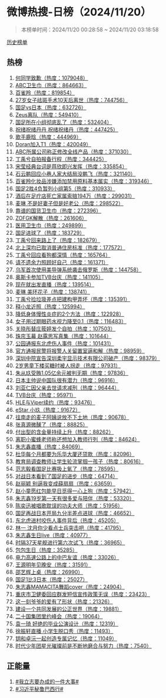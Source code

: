 <h1>
微博热搜-日榜（2024/11/20）
</h1>
<blockquote>
<p>
本榜单时间：2024/11/20 00:28:58 ~ 2024/11/20 03:18:58
</p>
</blockquote>
<p>
<a href="https://github.com/daifee/weibo-hot-search/tree/main/archives/daily">历史榜单</a>
</p>
<h2>
热榜
</h2>
<ol>

<li>
<a href="https://s.weibo.com/weibo?q=%23%E4%BD%95%E5%90%8C%E5%AD%A6%E8%87%B4%E6%AD%89%23" target="weibo">
何同学致歉（热度：1079048）
</a>
</li>

<li>
<a href="https://s.weibo.com/weibo?q=%23ABC%E5%8D%AB%E7%94%9F%E5%B7%BE%23" target="weibo">
ABC卫生巾（热度：864663）
</a>
</li>

<li>
<a href="https://s.weibo.com/weibo?q=%23%E7%99%BE%E9%9B%80%E7%BE%9A%23" target="weibo">
百雀羚（热度：819854）
</a>
</li>

<li>
<a href="https://s.weibo.com/weibo?q=%2327%E5%B2%81%E5%A5%B3%E5%AD%90%E7%A5%9B%E6%96%91%E6%89%8B%E6%9C%AF10%E5%A4%A9%E5%90%8E%E7%A6%BB%E4%B8%96%23" target="weibo">
27岁女子祛斑手术10天后离世（热度：744756）
</a>
</li>

<li>
<a href="https://s.weibo.com/weibo?q=%23%E5%9B%BD%E8%B6%B3vs%E6%97%A5%E6%9C%AC%23" target="weibo">
国足vs日本（热度：632726）
</a>
</li>

<li>
<a href="https://s.weibo.com/weibo?q=%23Zeus%E7%A6%BB%E9%98%9F%23" target="weibo">
Zeus离队（热度：549410）
</a>
</li>

<li>
<a href="https://s.weibo.com/weibo?q=%23%E5%9B%BD%E8%B6%B3%E6%89%80%E5%9C%A8%E5%B0%8F%E7%BB%84%E5%BD%BB%E5%BA%95%E4%B9%B1%E4%BA%86%23" target="weibo">
国足所在小组彻底乱了（热度：532404）
</a>
</li>

<li>
<a href="https://s.weibo.com/weibo?q=%23%E7%A5%9D%E7%BB%AA%E7%A5%9D%E7%BB%AA%E4%B8%B9%E4%B8%B9%20%E7%A5%9D%E7%BB%AA%E7%A5%9D%E7%BB%AA%E4%B8%B9%23" target="weibo">
祝绪祝绪丹丹 祝绪祝绪丹（热度：447425）
</a>
</li>

<li>
<a href="https://s.weibo.com/weibo?q=%23%E6%AD%8C%E6%89%8B%E9%B9%BF%E6%99%97%23" target="weibo">
歌手鹿晗（热度：444969）
</a>
</li>

<li>
<a href="https://s.weibo.com/weibo?q=%23Doran%E5%8A%A0%E5%85%A5T1%23" target="weibo">
Doran加入T1（热度：420049）
</a>
</li>

<li>
<a href="https://s.weibo.com/weibo?q=%23ABC%E6%89%80%E5%B1%9E%E5%85%AC%E5%8F%B8%E7%A7%B0%E6%AD%A3%E4%BF%AE%E6%94%B9%E5%85%A8%E7%BA%BF%E4%BA%A7%E5%93%81%23" target="weibo">
ABC所属公司称正修改全线产品（热度：371030）
</a>
</li>

<li>
<a href="https://s.weibo.com/weibo?q=%23%E4%B8%81%E7%A6%B9%E5%85%AE%E8%87%AA%E6%8B%8D%E6%8A%A5%E5%A4%87%E8%A1%8C%E7%A8%8B%23" target="weibo">
丁禹兮自拍报备行程（热度：344425）
</a>
</li>

<li>
<a href="https://s.weibo.com/weibo?q=%23%E5%AE%8B%E8%8E%B9%E7%BB%8F%E5%85%B8%E5%8F%B0%E8%AF%8D%E6%98%AF%E8%92%8B%E6%AC%A3%E5%8D%B3%E5%85%B4%E5%8F%91%E6%8C%A5%23" target="weibo">
宋莹经典台词是蒋欣即兴发挥（热度：335854）
</a>
</li>

<li>
<a href="https://s.weibo.com/weibo?q=%23%E7%9F%B3%E4%BA%91%E9%B9%8F%E5%9B%9E%E5%BA%94%E5%B0%8F%E5%B7%B7%E4%BA%BA%E5%AE%B6%E5%A4%A7%E7%BB%93%E5%B1%80%E6%B2%A1%E9%B9%8F%E9%A3%9E%23" target="weibo">
石云鹏回应小巷人家大结局没鹏飞（热度：321140）
</a>
</li>

<li>
<a href="https://s.weibo.com/weibo?q=%23%E7%99%BE%E9%9B%80%E7%BE%9A%E5%8C%96%E5%A6%86%E5%93%81%E6%B6%89%E5%AB%8C%E6%B7%BB%E5%8A%A0%E7%A6%81%E7%94%A8%E5%8E%9F%E6%96%99%E5%9F%BA%E6%9C%AC%E5%B1%9E%E5%AE%9E%23" target="weibo">
百雀羚化妆品涉嫌添加禁用原料基本属实（热度：319346）
</a>
</li>

<li>
<a href="https://s.weibo.com/weibo?q=%23%E5%9B%BD%E8%B6%B32%E8%83%9C4%E8%B4%9F%E6%9A%82%E5%88%97%E5%B0%8F%E7%BB%84%E7%AC%AC5%23" target="weibo">
国足2胜4负暂列小组第5（热度：310933）
</a>
</li>

<li>
<a href="https://s.weibo.com/weibo?q=%23%E9%85%92%E5%90%8E%E5%9C%A8%E8%B6%B3%E7%96%97%E5%BA%97%E6%AD%BB%E4%BA%A1%E5%AE%B6%E5%B1%9E%E7%B4%A2%E8%B5%94194%E4%B8%87%23" target="weibo">
酒后在足疗店死亡家属索赔194万（热度：299031）
</a>
</li>

<li>
<a href="https://s.weibo.com/weibo?q=%23%E9%BA%A6%E7%90%B3%20%E4%B8%8D%E6%98%AF%E5%A5%BD%E5%A6%BB%E5%AD%90%E4%BD%86%E6%98%AF%E5%A5%BD%E8%80%81%E5%85%AC%23" target="weibo">
麦琳 不是好妻子但是好老公（热度：298522）
</a>
</li>

<li>
<a href="https://s.weibo.com/weibo?q=%23%E9%9D%A0%E8%B0%B1%E7%9A%84%E5%9B%BD%E8%B4%A7%E5%8D%AB%E7%94%9F%E5%B7%BE%23" target="weibo">
靠谱的国货卫生巾（热度：272396）
</a>
</li>

<li>
<a href="https://s.weibo.com/weibo?q=%23ZOFGK%E8%A7%A3%E6%95%A3%23" target="weibo">
ZOFGK解散（热度：261606）
</a>
</li>

<li>
<a href="https://s.weibo.com/weibo?q=%23%E5%8C%BB%E7%94%A8%E5%8D%AB%E7%94%9F%E5%B7%BE%23" target="weibo">
医用卫生巾（热度：249899）
</a>
</li>

<li>
<a href="https://s.weibo.com/weibo?q=%23%E5%9B%BD%E8%B6%B3%E8%BF%9B%E7%90%83%E4%BA%86%23" target="weibo">
国足进球了（热度：183729）
</a>
</li>

<li>
<a href="https://s.weibo.com/weibo?q=%23%E4%B8%81%E7%A6%B9%E5%85%AE%E5%9B%9E%E6%9D%A5%E8%B7%AF%E4%B8%8A%E4%BA%86%23" target="weibo">
丁禹兮回来路上了（热度：182679）
</a>
</li>

<li>
<a href="https://s.weibo.com/weibo?q=%23%E5%8C%97%E4%B8%8A%E6%B7%B1%E5%9D%87%E5%B7%B2%E5%8F%96%E6%B6%88%E6%99%AE%E9%80%9A%E4%BD%8F%E6%88%BF%E6%A0%87%E5%87%86%23" target="weibo">
北上深均已取消普通住房标准（热度：177572）
</a>
</li>

<li>
<a href="https://s.weibo.com/weibo?q=%23%E4%B8%81%E7%A6%B9%E5%85%AE%E5%9B%9E%E5%BA%94%E7%9C%8B%E7%8B%97%E9%83%BD%E6%B7%B1%E6%83%85%23" target="weibo">
丁禹兮回应看狗都深情（热度：165764）
</a>
</li>

<li>
<a href="https://s.weibo.com/weibo?q=%23%E8%AF%B7%E4%B8%8D%E9%81%97%E4%BD%99%E5%8A%9B%E7%85%A7%E9%A1%BE%E5%A5%BD%E8%87%AA%E5%B7%B1%23" target="weibo">
请不遗余力照顾好自己（热度：161371）
</a>
</li>

<li>
<a href="https://s.weibo.com/weibo?q=%23%E4%B9%8C%E5%86%9B%E9%A6%96%E6%AC%A1%E4%BD%BF%E7%94%A8%E7%BE%8E%E5%AF%BC%E5%BC%B9%E7%B3%BB%E7%BB%9F%E8%A2%AD%E5%87%BB%E4%BF%84%E7%BD%97%E6%96%AF%23" target="weibo">
乌军首次使用美导弹系统袭击俄罗斯（热度：144758）
</a>
</li>

<li>
<a href="https://s.weibo.com/weibo?q=%23%E5%A5%A5%E6%96%AF%E5%8D%A1%E5%8F%82%E5%8A%A0TVB%E5%8F%B0%E5%BA%86%23" target="weibo">
奥斯卡参加TVB台庆（热度：141105）
</a>
</li>

<li>
<a href="https://s.weibo.com/weibo?q=%23%E7%8E%B0%E5%9C%A8%E5%B0%B1%E5%87%BA%E5%8F%91%E7%9B%B4%E6%92%AD%23" target="weibo">
现在就出发直播（热度：139514）
</a>
</li>

<li>
<a href="https://s.weibo.com/weibo?q=%23%E9%BA%A6%E7%90%B3%20%E7%BE%8E%E7%8E%AF%E8%8A%B1%E5%AD%90%23" target="weibo">
麦琳 美环花子（热度：138741）
</a>
</li>

<li>
<a href="https://s.weibo.com/weibo?q=%23%E4%B8%81%E7%A6%B9%E5%85%AE%E6%8D%A1%E5%9E%83%E5%9C%BE%E5%B7%AE%E7%82%B9%E6%8A%8A%E5%BB%BA%E6%9E%84%E7%94%B2%E5%BC%84%E5%9D%8F%23" target="weibo">
丁禹兮捡垃圾差点把建构甲弄坏（热度：135391）
</a>
</li>

<li>
<a href="https://s.weibo.com/weibo?q=%23%E9%87%8A%E5%B0%8F%E9%BE%99%E8%BF%91%E7%85%A7%23" target="weibo">
释小龙近照（热度：125994）
</a>
</li>

<li>
<a href="https://s.weibo.com/weibo?q=%23%E9%99%8D%E4%BD%8E%E8%BA%AB%E4%BD%93%E6%85%A2%E6%80%A7%E7%82%8E%E7%97%87%E7%9A%842%E4%B8%AA%E6%96%B9%E6%B3%95%23" target="weibo">
降低身体慢性炎症的2个方法（热度：122928）
</a>
</li>

<li>
<a href="https://s.weibo.com/weibo?q=%23%E5%A5%B3%E5%AD%90%E7%94%A8%E8%BF%87%E6%9C%9F%E7%9C%BC%E8%8D%AF%E6%B0%B4%E8%A7%86%E5%8A%9B%E9%99%8D%E8%87%B30.1%23" target="weibo">
女子用过期眼药水视力降至0.1（热度：116483）
</a>
</li>

<li>
<a href="https://s.weibo.com/weibo?q=%23%E5%85%B3%E6%99%93%E5%BD%A4%E6%9B%BF%E5%BA%84%E7%AD%B1%E5%A9%B7%E5%8F%91%E4%B8%AA%E8%87%AA%E6%8B%8D%23" target="weibo">
关晓彤替庄筱婷发个自拍（热度：107503）
</a>
</li>

<li>
<a href="https://s.weibo.com/weibo?q=%23%E7%8F%A0%E5%B8%98%E7%8E%89%E5%B9%95%20%E8%B5%B5%E9%9C%B2%E6%80%9D%E5%86%99%E7%9C%9F%E9%9B%86%23" target="weibo">
珠帘玉幕 赵露思写真集（热度：101644）
</a>
</li>

<li>
<a href="https://s.weibo.com/weibo?q=%23%E5%85%AC%E5%9B%AD%E9%80%9A%E6%8A%A5%E4%B8%9C%E5%8C%97%E8%99%8E%E4%BC%A4%E4%BA%BA%E4%BA%8B%E4%BB%B6%23" target="weibo">
公园通报东北虎伤人事件（热度：101431）
</a>
</li>

<li>
<a href="https://s.weibo.com/weibo?q=%23%E5%AE%98%E6%96%B9%E9%80%9A%E6%8A%A5%E6%B0%91%E8%AD%A6%E5%B0%86%E6%8A%A5%E8%AD%A6%E4%BA%BA%E5%85%B3%E7%95%99%E7%BD%AE%E5%AE%A4%E9%80%BC%E5%92%8C%E8%A7%A3%23" target="weibo">
官方通报民警将报警人关留置室逼和解（热度：98959）
</a>
</li>

<li>
<a href="https://s.weibo.com/weibo?q=%23%E6%B7%B1%E5%9C%B3%E4%B8%AD%E9%99%A2%E5%AE%A3%E5%91%8A%E6%B7%B1%E5%9C%B3%E6%9F%94%E5%AE%87%E6%98%BE%E7%A4%BA%E6%8A%80%E6%9C%AF%E6%9C%89%E9%99%90%E5%85%AC%E5%8F%B8%E7%A0%B4%E4%BA%A7%23" target="weibo">
深圳中院宣告深圳柔宇显示技术有限公司破产（热度：98379）
</a>
</li>

<li>
<a href="https://s.weibo.com/weibo?q=%232%E5%B2%81%E7%94%B7%E7%AB%A5%E4%B8%8B%E6%A5%BC%E4%B9%B0%E7%B3%96%E6%97%B6%E8%A2%AB%E4%BA%BA%E6%8B%90%E8%B5%B0%23" target="weibo">
2岁男童下楼买糖时被人拐走（热度：97931）
</a>
</li>

<li>
<a href="https://s.weibo.com/weibo?q=%23%E6%9C%B1%E4%BB%8E%E7%8E%96%E5%8F%97%E8%B4%BF1.05%E4%BA%BF%E4%BD%99%E5%85%83%E8%A2%AB%E5%88%A4%E6%97%A0%E6%9C%9F%23" target="weibo">
朱从玖受贿1.05亿余元被判无期（热度：97836）
</a>
</li>

<li>
<a href="https://s.weibo.com/weibo?q=%23%E6%97%A5%E6%9C%AC%E4%B8%BB%E5%B8%85%E8%AF%B4%E4%B8%AD%E5%9B%BD%E9%98%9F%E5%BE%88%E6%9C%89%E6%BD%9C%E5%8A%9B%23" target="weibo">
日本主帅说中国队很有潜力（热度：96916）
</a>
</li>

<li>
<a href="https://s.weibo.com/weibo?q=%23%E5%88%98%E4%BA%9A%E4%BB%81%E5%9B%A0%E7%88%B6%E4%BA%B2%E5%8E%BB%E4%B8%96%E8%AF%B7%E6%B1%82%E5%87%8F%E5%88%91%23" target="weibo">
刘亚仁因父亲去世请求减刑（热度：96444）
</a>
</li>

<li>
<a href="https://s.weibo.com/weibo?q=%23TVB%E5%8F%B0%E5%BA%86%23" target="weibo">
TVB台庆（热度：95971）
</a>
</li>

<li>
<a href="https://s.weibo.com/weibo?q=%23HLE%E4%B8%8EViper%E7%BB%AD%E7%BA%A6%23" target="weibo">
HLE与Viper续约（热度：93476）
</a>
</li>

<li>
<a href="https://s.weibo.com/weibo?q=%23eStar%20%E5%B0%8F%E7%8E%96%23" target="weibo">
eStar 小玖（热度：91672）
</a>
</li>

<li>
<a href="https://s.weibo.com/weibo?q=%23%E5%BE%80%E5%8D%97%E8%B5%B0%E7%9A%84%E9%BA%A6%E5%AD%90%E9%98%BF%E5%A7%A8%E8%AF%B4%E6%94%BE%E4%B8%8D%E4%B8%8B%E5%9C%9F%E5%9C%B0%23" target="weibo">
往南走的麦子阿姨说放不下土地（热度：90678）
</a>
</li>

<li>
<a href="https://s.weibo.com/weibo?q=%23%E5%BC%A0%E7%9C%9F%E6%BA%90%E5%BE%AE%E9%86%BA%E4%BA%86%23" target="weibo">
张真源微醺了（热度：88825）
</a>
</li>

<li>
<a href="https://s.weibo.com/weibo?q=%23%E4%BB%98%E5%87%BA%E5%9E%8B%E7%9A%84%E5%90%AB%E9%87%91%E9%87%8F%E6%8C%81%E7%BB%AD%E4%B8%8A%E5%8D%87%23" target="weibo">
付出型的含金量持续上升（热度：88262）
</a>
</li>

<li>
<a href="https://s.weibo.com/weibo?q=%23%E7%A6%BB%E8%81%8C%E5%B0%8F%E8%9C%9C%E8%9C%82%E8%80%81%E5%B8%88%E7%A7%B0%E8%BF%98%E6%83%B3%E5%8A%A0%E5%85%A5%E6%95%99%E5%B8%88%E8%A1%8C%E5%88%97%23" target="weibo">
离职小蜜蜂老师称还想加入教师行列（热度：84624）
</a>
</li>

<li>
<a href="https://s.weibo.com/weibo?q=%23%E6%9C%B1%E5%BF%97%E9%91%AB%E7%9B%B4%E6%92%AD%23" target="weibo">
朱志鑫直播（热度：84069）
</a>
</li>

<li>
<a href="https://s.weibo.com/weibo?q=%23%E6%9D%9C%E5%8D%8E%E6%AF%8F%E4%B8%AA%E6%9C%88%E9%83%BD%E8%A6%81%E4%B8%BA%E4%B9%90%E5%8D%8E%E5%A4%A7%E5%8E%A6%E8%BF%98%E8%B4%B7%E6%AC%BE%23" target="weibo">
杜华每个月都要为乐华大厦还贷款（热度：82096）
</a>
</li>

<li>
<a href="https://s.weibo.com/weibo?q=%23%E6%95%99%E8%82%B2%E5%B1%80%E8%B0%83%E6%9F%A5%E6%95%99%E5%B8%88%E8%AE%A9%E5%AD%A6%E7%94%9F%E8%BD%AE%E6%B5%81%E6%8E%8C%E6%8E%B4%E4%B8%80%E5%AD%A9%E5%AD%90%23" target="weibo">
教育局调查教师让学生轮流掌掴一孩子（热度：80616）
</a>
</li>

<li>
<a href="https://s.weibo.com/weibo?q=%23%E8%8C%83%E5%BF%97%E6%AF%85%E7%9C%8B%E5%9B%BD%E8%B6%B3%E6%AF%94%E8%B5%9B%E5%90%B8%E4%B8%8A%E6%B0%A7%E4%BA%86%23" target="weibo">
范志毅看国足比赛吸上氧了（热度：78595）
</a>
</li>

<li>
<a href="https://s.weibo.com/weibo?q=%23%E5%AF%B9%E6%88%98%E6%97%A5%E6%9C%AC%E7%9C%8B%E5%88%B0%E4%BA%86%E5%9B%BD%E8%B6%B3%E7%9A%84%E8%BF%9B%E6%AD%A5%23" target="weibo">
对战日本看到了国足的进步（热度：64714）
</a>
</li>

<li>
<a href="https://s.weibo.com/weibo?q=%23%E8%B5%B5%E4%B8%BD%E9%A2%96%20%E5%88%AB%E9%80%BC%E6%88%91%E5%8F%98%E6%88%90%E8%96%9B%E6%89%87%E6%89%87%23" target="weibo">
赵丽颖 别逼我变成薛扇扇（热度：63659）
</a>
</li>

<li>
<a href="https://s.weibo.com/weibo?q=%23%E8%B5%B5%E5%B0%8F%E7%AB%A5%E6%84%BF%E7%BA%A2%E5%8C%85%E8%83%BD%E6%97%A9%E6%97%A5%E8%A7%85%E5%BE%97%E4%B8%80%E5%BF%83%E4%B8%8A%E7%8B%97%23" target="weibo">
赵小童愿红包能早日觅得一心上狗（热度：57942）
</a>
</li>

<li>
<a href="https://s.weibo.com/weibo?q=%23%E6%9C%B1%E5%BF%97%E9%91%AB19%E5%B2%81%E7%AC%AC%E4%B8%80%E5%A4%A9%E6%9C%89%E5%BE%88%E5%A4%9A%E7%88%B1%E4%B8%8E%E9%99%AA%E4%BC%B4%23" target="weibo">
朱志鑫19岁第一天有很多爱与陪伴（热度：53320）
</a>
</li>

<li>
<a href="https://s.weibo.com/weibo?q=%23%E9%99%88%E5%A5%95%E8%BF%85%E8%A2%AB%E5%94%B1%E6%AD%8C%E8%80%BD%E8%AF%AF%E7%9A%84%E5%8A%9F%E5%A4%AB%E5%A4%A7%E5%B8%88%23" target="weibo">
陈奕迅被唱歌耽误的功夫大师（热度：51956）
</a>
</li>

<li>
<a href="https://s.weibo.com/weibo?q=%23%E5%9B%BD%E8%B6%B3%E5%86%8D%E6%88%98%E6%97%A5%E6%9C%AC%E5%BC%80%E5%B1%80%E4%B9%9D%E5%88%86%E5%8D%8A%E5%B7%AE%E7%82%B9%E8%BF%9B%E7%90%83%23" target="weibo">
国足再战日本开局九分半差点进球（热度：46652）
</a>
</li>

<li>
<a href="https://s.weibo.com/weibo?q=%23%E4%B8%9C%E5%8C%97%E8%99%8E%E8%BF%9B%E6%9D%91%E5%92%AC%E4%BC%A4%E4%BA%BA%E4%BA%8B%E4%BB%B6%E8%83%8C%E5%90%8E%23" target="weibo">
东北虎进村咬伤人事件背后（热度：45205）
</a>
</li>

<li>
<a href="https://s.weibo.com/weibo?q=%23%E6%9E%97%E4%B8%80%20%E6%B2%88%E6%9C%88%E4%BD%A0%E5%B0%91%E7%9C%8B%E7%82%B9%E5%A3%AB%E5%85%B5%E7%AA%81%E5%87%BB%E5%90%A7%23" target="weibo">
林一 沈月你少看点士兵突击吧（热度：41795）
</a>
</li>

<li>
<a href="https://s.weibo.com/weibo?q=%23%E6%9C%B1%E5%BF%97%E9%91%AB%E7%94%9F%E6%97%A5live%23" target="weibo">
朱志鑫生日live（热度：40977）
</a>
</li>

<li>
<a href="https://s.weibo.com/weibo?q=%23%E6%97%B6%E9%9A%9437%E5%A4%A9%E6%98%9F%E8%88%B0%E8%BF%9B%E8%A1%8C%E7%AC%AC%E5%85%AD%E6%AC%A1%E8%AF%95%E9%A3%9E%23" target="weibo">
时隔37天星舰进行第六次试飞（热度：36965）
</a>
</li>

<li>
<a href="https://s.weibo.com/weibo?q=%23%E5%8C%85%E5%8C%85%E7%94%9F%E6%97%A5%23" target="weibo">
包包生日（热度：35285）
</a>
</li>

<li>
<a href="https://s.weibo.com/weibo?q=%23%E7%94%B5%E5%8A%9B%E9%AB%98%E9%80%9F%E5%85%AC%E8%B7%AF%E4%B8%8A%E7%9A%84%E4%B8%AD%E5%B7%B4%E5%8F%8B%E8%B0%8A%23" target="weibo">
电力高速公路上的中巴友谊（热度：33026）
</a>
</li>

<li>
<a href="https://s.weibo.com/weibo?q=%23%E7%8E%8B%E6%BA%90%E6%98%8E%E5%B9%B4%E8%A7%81%E6%99%9A%E5%AE%89%23" target="weibo">
王源明年见晚安（热度：31591）
</a>
</li>

<li>
<a href="https://s.weibo.com/weibo?q=%23%E9%82%B5%E8%89%BA%E8%BE%89%E4%B8%8A%E6%A1%8C%23" target="weibo">
邵艺辉上桌（热度：26990）
</a>
</li>

<li>
<a href="https://s.weibo.com/weibo?q=%23%E5%9B%BD%E8%B6%B31%E6%AF%943%E6%97%A5%E6%9C%AC%23" target="weibo">
国足1比3日本（热度：25027）
</a>
</li>

<li>
<a href="https://s.weibo.com/weibo?q=%23%E6%9C%B1%E5%BF%97%E9%91%ABMAMACITA%E8%88%9E%E8%B9%88cover%23" target="weibo">
朱志鑫MAMACITA舞蹈cover（热度：24904）
</a>
</li>

<li>
<a href="https://s.weibo.com/weibo?q=%23%E9%87%8D%E5%BA%86%E5%B8%82%E5%8D%AB%E5%81%A5%E5%A7%94%E5%9B%9E%E5%BA%94%E7%BE%A4%E5%8F%91%E7%9F%AD%E4%BF%A1%E5%AE%A3%E4%BC%A0%E6%94%BF%E7%AD%96%E6%97%A0%E8%AF%AF%23" target="weibo">
重庆市卫健委回应群发短信宣传政策无误（热度：23423）
</a>
</li>

<li>
<a href="https://s.weibo.com/weibo?q=%23%E8%BF%99%E4%B8%80%E5%88%BB%E7%88%B7%E7%88%B7%E7%9A%84%E7%88%B1%E6%9C%89%E4%BA%86%E5%BD%A2%E7%8A%B6%23" target="weibo">
这一刻爷爷的爱有了形状（热度：21326）
</a>
</li>

<li>
<a href="https://s.weibo.com/weibo?q=%23%E5%BB%BA%E8%AE%BE%E4%B8%80%E4%B8%AA%E5%85%B1%E5%90%8C%E5%8F%91%E5%B1%95%E7%9A%84%E5%85%AC%E6%AD%A3%E4%B8%96%E7%95%8C%23" target="weibo">
建设一个共同发展的公正世界（热度：19881）
</a>
</li>

<li>
<a href="https://s.weibo.com/weibo?q=%23%E4%BA%8C%E5%8D%81%E5%9B%BD%E9%9B%86%E5%9B%A2%E9%87%8C%E7%BA%A6%E5%B3%B0%E4%BC%9A%23" target="weibo">
二十国集团里约峰会（热度：19064）
</a>
</li>

<li>
<a href="https://s.weibo.com/weibo?q=%23%E8%A2%81%E4%B8%80%E7%90%A6%20%E5%A5%BD%E7%BB%9D%E7%9A%84%E6%AF%95%E4%B8%9A%E5%85%AC%E6%BC%94%E8%AE%BE%E8%AE%A1%23" target="weibo">
袁一琦 好绝的毕业公演设计（热度：12319）
</a>
</li>

<li>
<a href="https://s.weibo.com/weibo?q=%23%E5%BE%90%E6%8C%AF%E8%BD%A9%E7%9B%B4%E6%92%AD%20%E5%B0%8F%E5%AD%A6%E7%94%9F%E8%84%B1%E5%8F%A3%E7%A7%80%23" target="weibo">
徐振轩直播 小学生脱口秀（热度：11493）
</a>
</li>

<li>
<a href="https://s.weibo.com/weibo?q=%23%E9%92%A5%E5%92%8C%E5%8D%93%E6%B2%85%E4%B8%80%E8%B5%B7%E5%88%9B%E9%80%A0%E4%B8%93%E5%B1%9E%E8%AE%B0%E5%BF%86%23" target="weibo">
钥和卓沅一起创造专属记忆（热度：11049）
</a>
</li>

<li>
<a href="https://s.weibo.com/weibo?q=%23%E6%97%B6%E4%BB%A3%E5%B0%91%E5%B9%B4%E5%9B%A2%E6%98%9F%E5%85%89%E7%92%80%E7%92%A8%E5%89%8D%E6%98%AF%E4%B8%8D%E6%96%AD%E5%9C%B0%E7%A3%A8%E5%90%88%E4%B8%8E%E5%8A%AA%E5%8A%9B%23" target="weibo">
时代少年团星光璀璨前是不断地磨合与努力（热度：7540）
</a>
</li>

</ol>
<h2>
正能量
</h2>
<ol>

<li>
<a href="https://s.weibo.com/weibo?q=%23%23%E6%88%91%E7%AB%8B%E5%BF%97%E8%A6%81%E5%8A%9E%E6%88%90%E7%9A%84%E4%B8%80%E4%BB%B6%E5%A4%A7%E4%BA%8B%23%23" target="weibo">
#我立志要办成的一件大事#
</a>
</li>

<li>
<a href="https://s.weibo.com/weibo?q=%23%23%E4%B9%A0%E8%BF%91%E5%B9%B3%E7%A7%98%E9%B2%81%E5%B7%B4%E8%A5%BF%E8%A1%8C%23%23" target="weibo">
#习近平秘鲁巴西行#
</a>
</li>

</ol>